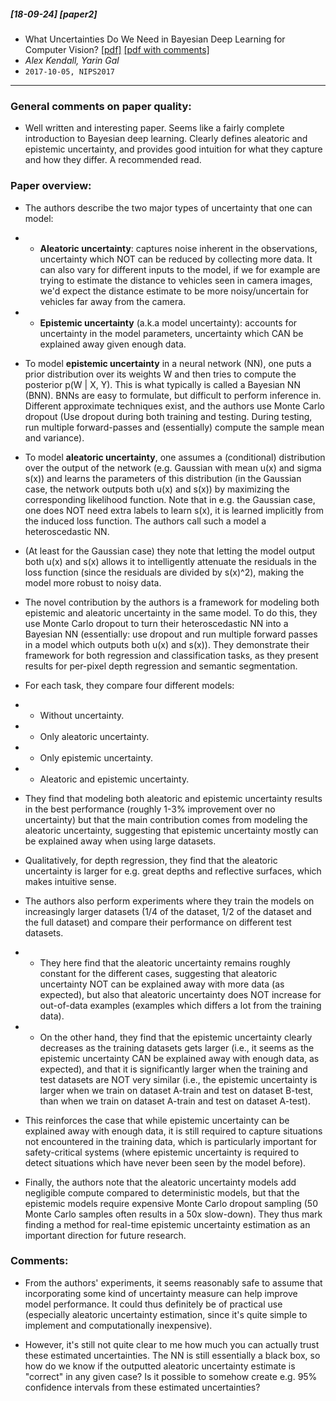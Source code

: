 ##### [18-09-24] [paper2]
- What Uncertainties Do We Need in Bayesian Deep Learning for Computer Vision? [[pdf]](https://arxiv.org/abs/1703.04977) [[pdf with comments]](https://github.com/fregu856/papers/blob/master/commented_pdfs/What%20Uncertainties%20Do%20We%20Need%20in%20Bayesian%20Deep%20Learning%20for%20Computer%20Vision%3F_.pdf)
- *Alex Kendall, Yarin Gal*
- `2017-10-05, NIPS2017`

****

### General comments on paper quality:
- Well written and interesting paper. Seems like a fairly complete introduction to Bayesian deep learning. Clearly defines aleatoric and epistemic uncertainty, and provides good intuition for what they capture and how they differ. A recommended read.

### Paper overview:
- The authors describe the two major types of uncertainty that one can model:
- - **Aleatoric uncertainty**: captures noise inherent in the observations, uncertainty which NOT can be reduced by collecting more data. It can also vary for different inputs to the model, if we for example are trying to estimate the distance to vehicles seen in camera images, we'd expect the distance estimate to be more noisy/uncertain for vehicles far away from the camera. 
- - **Epistemic uncertainty** (a.k.a model uncertainty): accounts for uncertainty in the model parameters, uncertainty which CAN be explained away given enough data.

- To model **epistemic uncertainty** in a neural network (NN), one puts a prior distribution over its weights W and then tries to compute the posterior p(W | X, Y). This is what typically is called a Bayesian NN (BNN). BNNs are easy to formulate, but difficult to perform inference in. Different approximate techniques exist, and the authors use Monte Carlo dropout (Use dropout during both training and testing. During testing, run multiple forward-passes and (essentially) compute the sample mean and variance).

- To model **aleatoric uncertainty**, one assumes a (conditional) distribution over the output of the network (e.g. Gaussian with mean u(x) and sigma s(x)) and learns the parameters of this distribution (in the Gaussian case, the network outputs both u(x) and s(x)) by maximizing the corresponding likelihood function. Note that in e.g. the Gaussian case, one does NOT need extra labels to learn s(x), it is learned implicitly from the induced loss function. The authors call such a model a heteroscedastic NN.

- (At least for the Gaussian case) they note that letting the model output both u(x) and s(x) allows it to intelligently attenuate the residuals in the loss function (since the residuals are divided by s(x)^2), making the model more robust to noisy data. 

- The novel contribution by the authors is a framework for modeling both epistemic and aleatoric uncertainty in the same model. To do this, they use Monte Carlo dropout to turn their heteroscedastic NN into a Bayesian NN (essentially: use dropout and run multiple forward passes in a model which outputs both u(x) and s(x)). They demonstrate their framework for both regression and classification tasks, as they present results for per-pixel depth regression and semantic segmentation. 

- For each task, they compare four different models:
- - Without uncertainty.
- - Only aleatoric uncertainty.
- - Only epistemic uncertainty.
- - Aleatoric and epistemic uncertainty.

- They find that modeling both aleatoric and epistemic uncertainty results in the best performance (roughly 1-3% improvement over no uncertainty) but that the main contribution comes from modeling the aleatoric uncertainty, suggesting that epistemic uncertainty mostly can be explained away when using large datasets.

- Qualitatively, for depth regression, they find that the aleatoric uncertainty is larger for e.g. great depths and reflective surfaces, which makes intuitive sense.

- The authors also perform experiments where they train the models on increasingly larger datasets (1/4 of the dataset, 1/2 of the dataset and the full dataset) and compare their performance on different test datasets. 
- - They here find that the aleatoric uncertainty remains roughly constant for the different cases, suggesting that aleatoric uncertainty NOT can be explained away with more data (as expected), but also that aleatoric uncertainty does NOT increase for out-of-data examples (examples which differs a lot from the training data).
- - On the other hand, they find that the epistemic uncertainty clearly decreases as the training datasets gets larger (i.e., it seems as the epistemic uncertainty CAN be explained away with enough data, as expected), and that it is significantly larger when the training and test datasets are NOT very similar (i.e., the epistemic uncertainty is larger when we train on dataset A-train and test on dataset B-test, than when we train on dataset A-train and test on dataset A-test).

- This reinforces the case that while epistemic uncertainty can be explained away with enough data, it is still required to capture situations not encountered in the training data, which is particularly important for safety-critical systems (where epistemic uncertainty is required to detect situations which have never been seen by the model before).

- Finally, the authors note that the aleatoric uncertainty models add negligible compute compared to deterministic models, but that the epistemic models require expensive Monte Carlo dropout sampling (50 Monte Carlo samples often results in a 50x slow-down). They thus mark finding a method for real-time epistemic uncertainty estimation as an important direction for future research.

### Comments:
- From the authors' experiments, it seems reasonably safe to assume that incorporating some kind of uncertainty measure can help improve model performance. It could thus definitely be of practical use (especially aleatoric uncertainty estimation, since it's quite simple to implement and computationally inexpensive). 

- However, it's still not quite clear to me how much you can actually trust these estimated uncertainties. The NN is still essentially a black box, so how do we know if the outputted aleatoric uncertainty estimate is "correct" in any given case? Is it possible to somehow create e.g. 95% confidence intervals from these estimated uncertainties?
